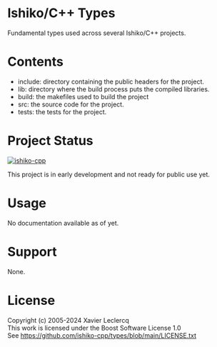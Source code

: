 # Ishiko/C++ Types

Fundamental types used across several Ishiko/C++ projects.

# Contents

- include: directory containing the public headers for the project.
- lib: directory where the build process puts the compiled libraries.
- build: the makefiles used to build the project
- src: the source code for the project.
- tests: the tests for the project.

# Project Status

[![ishiko-cpp](https://circleci.com/gh/ishiko-cpp/types.svg?style=shield)](https://circleci.com/gh/ishiko-cpp/types)

This project is in early development and not ready for public use yet.

# Usage

No documentation available as of yet.

# Support

None.

# License

Copyright (c) 2005-2024 Xavier Leclercq\
This work is licensed under the Boost Software License 1.0\
See https://github.com/ishiko-cpp/types/blob/main/LICENSE.txt
